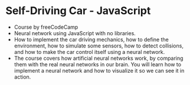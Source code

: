 # Self-Driving Car - JavaScript
- Course by freeCodeCamp
- Neural network using JavaScript with no libraries.
- How to implement the car driving mechanics, how to define the environment, how to simulate some sensors, how to detect collisions, and how to make the car control itself using a neural network.
- The course covers how artificial neural networks work, by comparing them with the real neural networks in our brain. You will learn how to implement a neural network and how to visualize it so we can see it in action.